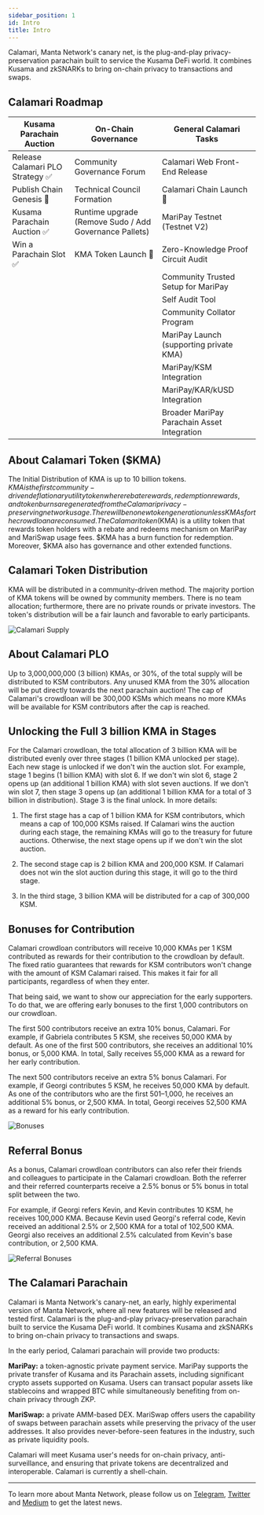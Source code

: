 ```yaml
---
sidebar_position: 1
id: Intro
title: Intro
---
```


Calamari, Manta Network's canary net, is the plug-and-play privacy-preservation parachain built to service the Kusama DeFi world. It combines Kusama and zkSNARKs to bring on-chain privacy to transactions and swaps.

## Calamari Roadmap

| Kusama Parachain Auction         | On-Chain Governance                                    | General Calamari Tasks                      |
| -------------------------------- | ------------------------------------------------------ | ------------------------------------------- |
| Release Calamari PLO Strategy ✅ | Community Governance Forum                             | Calamari Web Front-End Release              |
| Publish Chain Genesis 🚧         | Technical Council Formation                            | Calamari Chain Launch 🚧                    |
| Kusama Parachain Auction ✅      | Runtime upgrade (Remove Sudo / Add Governance Pallets) | MariPay Testnet (Testnet V2)                |
| Win a Parachain Slot ✅          | KMA Token Launch 🚧                                    | Zero-Knowledge Proof Circuit Audit          |
|                                  |                                                        | Community Trusted Setup for MariPay         |
|                                  |                                                        | Self Audit Tool                             |
|                                  |                                                        | Community Collator Program                  |
|                                  |                                                        | MariPay Launch (supporting private KMA)     |
|                                  |                                                        | MariPay/KSM Integration                     |
|                                  |                                                        | MariPay/KAR/kUSD Integration                |
|                                  |                                                        | Broader MariPay Parachain Asset Integration |

## About Calamari Token ($KMA)

The Initial Distribution of KMA is up to 10 billion tokens. $KMA is the first community-driven deflationary utility token where rebate rewards, redemption rewards, and token burns are generated from the Calamari privacy-preserving network usage. There will be no new token generation unless KMAs for the crowdloan are consumed.
The Calamari token ($KMA) is a utility token that rewards token holders with a rebate and redeems mechanism on MariPay and MariSwap usage fees. $KMA has a burn function for redemption. Moreover, $KMA also has governance and other extended functions.

## Calamari Token Distribution

KMA will be distributed in a community-driven method. The majority portion of KMA tokens will be owned by community members.
There is no team allocation; furthermore, there are no private rounds or private investors. The token's distribution will be a fair launch and favorable to early participants.

![Calamari Supply](/img/calamari-supply.png)

## About Calamari PLO

Up to 3,000,000,000 (3 billion) KMAs, or 30%, of the total supply will be distributed to KSM contributors. Any unused KMA from the 30% allocation will be put directly towards the next parachain auction! The cap of Calamari's crowdloan will be 300,000 KSMs which means no more KMAs will be available for KSM contributors after the cap is reached.

## Unlocking the Full 3 billion KMA in Stages

For the Calamari crowdloan, the total allocation of 3 billion KMA will be distributed evenly over three stages (1 billion KMA unlocked per stage). Each new stage is unlocked if we don't win the auction slot. For example, stage 1 begins (1 billion KMA) with slot 6. If we don't win slot 6, stage 2 opens up (an additional 1 billion KMA) with slot seven auctions. If we don't win slot 7, then stage 3 opens up (an additional 1 billion KMA for a total of 3 billion in distribution). Stage 3 is the final unlock. In more details:

1. The first stage has a cap of 1 billion KMA for KSM contributors, which means a cap of 100,000 KSMs raised. If Calamari wins the auction during each stage, the remaining KMAs will go to the treasury for future auctions. Otherwise, the next stage opens up if we don't win the slot auction.

2. The second stage cap is 2 billion KMA and 200,000 KSM. If Calamari does not win the slot auction during this stage, it will go to the third stage.

3. In the third stage, 3 billion KMA will be distributed for a cap of 300,000 KSM.

## Bonuses for Contribution

Calamari crowdloan contributors will receive 10,000 KMAs per 1 KSM contributed as rewards for their contribution to the crowdloan by default. The fixed ratio guarantees that rewards for KSM contributors won't change with the amount of KSM Calamari raised. This makes it fair for all participants, regardless of when they enter.

That being said, we want to show our appreciation for the early supporters. To do that, we are offering early bonuses to the first 1,000 contributors on our crowdloan.

The first 500 contributors receive an extra 10% bonus, Calamari. For example, if Gabriela contributes 5 KSM, she receives 50,000 KMA by default. As one of the first 500 contributors, she receives an additional 10% bonus, or 5,000 KMA. In total, Sally receives 55,000 KMA as a reward for her early contribution.

The next 500 contributors receive an extra 5% bonus Calamari. For example, if Georgi contributes 5 KSM, he receives 50,000 KMA by default. As one of the contributors who are the first 501–1,000, he receives an additional 5% bonus, or 2,500 KMA. In total, Georgi receives 52,500 KMA as a reward for his early contribution.

![Bonuses](/img/bonuses.png)

## Referral Bonus

As a bonus, Calamari crowdloan contributors can also refer their friends and colleagues to participate in the Calamari crowdloan. Both the referrer and their referred counterparts receive a 2.5% bonus or 5% bonus in total split between the two.

For example, if Georgi refers Kevin, and Kevin contributes 10 KSM, he receives 100,000 KMA. Because Kevin used Georgi's referral code, Kevin received an additional 2.5% or 2,500 KMA for a total of 102,500 KMA. Georgi also receives an additional 2.5% calculated from Kevin's base contribution, or 2,500 KMA.

![Referral Bonuses](/img/referral_bonuses.png)

## The Calamari Parachain

Calamari is Manta Network's canary-net, an early, highly experimental version of Manta Network, where all new features will be released and tested first. Calamari is the plug-and-play privacy-preservation parachain built to service the Kusama DeFi world. It combines Kusama and zkSNARKs to bring on-chain privacy to transactions and swaps.

In the early period, Calamari parachain will provide two products:

**MariPay:** a token-agnostic private payment service. MariPay supports the private transfer of Kusama and its Parachain assets, including significant crypto assets supported on Kusama. Users can transact popular assets like stablecoins and wrapped BTC while simultaneously benefiting from on-chain privacy through ZKP.

**MariSwap:** a private AMM-based DEX. MariSwap offers users the capability of swaps between parachain assets while preserving the privacy of the user addresses. It also provides never-before-seen features in the industry, such as private liquidity pools.

Calamari will meet Kusama user's needs for on-chain privacy, anti-surveillance, and ensuring that private tokens are decentralized and interoperable. Calamari is currently a shell-chain.

---

To learn more about Manta Network, please follow us on [Telegram](https://t.me/mantanetwork), [Twitter](https://twitter.com/mantanetwork) and [Medium](https://mantanetwork.medium.com) to get the latest news.
